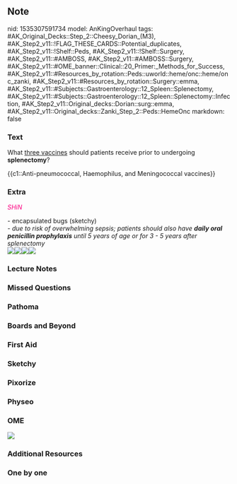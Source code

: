 ## Note
nid: 1535307591734
model: AnKingOverhaul
tags: #AK_Original_Decks::Step_2::Cheesy_Dorian_(M3), #AK_Step2_v11::!FLAG_THESE_CARDS::Potential_duplicates, #AK_Step2_v11::!Shelf::Peds, #AK_Step2_v11::!Shelf::Surgery, #AK_Step2_v11::#AMBOSS, #AK_Step2_v11::#AMBOSS::Surgery, #AK_Step2_v11::#OME_banner::Clinical::20_Primer:_Methods_for_Success, #AK_Step2_v11::#Resources_by_rotation::Peds::uworld::heme/onc::heme/onc_zanki, #AK_Step2_v11::#Resources_by_rotation::Surgery::emma, #AK_Step2_v11::#Subjects::Gastroenterology::12_Spleen::Splenectomy, #AK_Step2_v11::#Subjects::Gastroenterology::12_Spleen::Splenectomy::Infection, #AK_Step2_v11::Original_decks::Dorian::surg::emma, #AK_Step2_v11::Original_decks::Zanki_Step_2::Peds::HemeOnc
markdown: false

### Text
What <u>three vaccines</u> should patients receive prior to
undergoing <b>splenectomy</b>?
<div>
  {{c1::Anti-pneumococcal, Haemophilus, and Meningococcal
  vaccines}}
</div>

### Extra
<i><font color="#FC0280">SHiN</font></i>
<div>
  - encapsulated bugs (sketchy)
  <div>
    <i>- due to risk of overwhelming sepsis; patients should also
    have <b>daily oral penicillin prophylaxis</b> until 5 years of
    age or for 3 - 5 years after splenectomy</i>
    <div>
      <div>
        <i><img src="paste-2125115458322433.jpg"></i><img src=
        "paste-40557376176619.jpg"><i><img src=
        "paste-4151781676285955.jpg"></i><i><span style=
        ""><img src="Screen%20Shot%202017-04-22%20at%2010.52.47%20AM.jpg"></span></i>
      </div>
    </div>
  </div>
</div>

### Lecture Notes


### Missed Questions


### Pathoma


### Boards and Beyond


### First Aid


### Sketchy


### Pixorize


### Physeo


### OME
<div class="ome-widget">
  <a href="https://onlinemeded.org/spa/surgery?ref=anki"><img src=
  "_OME_AnkiFlashcards_Topic_4.png"></a>
</div>

### Additional Resources


### One by one

